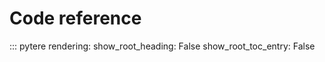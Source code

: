 # Code reference

::: pytere
    rendering:
      show_root_heading: False
      show_root_toc_entry: False
